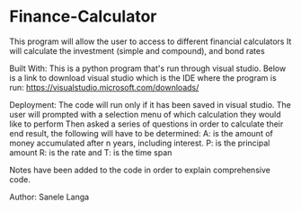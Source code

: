 # Finance-Calculator
This program will allow the user to access to different financial calculators
It will calculate the investment (simple and compound), and bond rates

Built With:
This is a python program that's run through visual studio. Below is a link to download visual studio
which is the IDE where the program is run:
https://visualstudio.microsoft.com/downloads/


Deployment:
The code will run only if it has been saved in visual studio.
The user will prompted with a selection menu of which calculation they would like to perform
Then asked a series of questions in order to calculate their end result, the following will have to be determined:
A: is the amount of money accumulated after n years, including interest.
P: is the principal amount
R: is the rate and
T: is the time span

Notes have been added to the code in order to explain comprehensive code.

Author:
Sanele Langa
